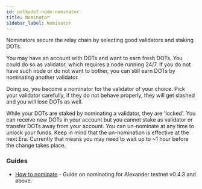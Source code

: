 ```yaml
---
id: polkadot-node-nominator
title: Nominator
sidebar_label: Nominator
---
```


Nominators secure the relay chain by selecting good validators and staking DOTs.

You may have an account with DOTs and want to earn fresh DOTs. You could do so as validator, which requires a node running 24/7. If you do not have such node or do not want to bother, you can still earn DOTs by nominating another validator.

Doing so, you become a nominator for the validator of your choice. Pick your validator carefully, if they do not behave properly, they will get slashed and you will lose DOTs as well.

While your DOTs are staked by nominating a validator, they are 'locked'. You can receive new DOTs in your account but you cannot stake as validator or transfer DOTs away from your account. You can un-nominate at any time to unlock your funds. Keep in mind that the un-nomination is effective at the next Era. Currently that means you may need to wait up to ~1 hour before the change takes place.

### Guides

- [How to nominate](polkadot-node-guides-how-to-nominate) - Guide on nominating for Alexander testnet v0.4.3 and above.
